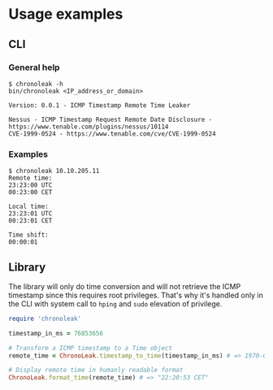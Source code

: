# Usage examples

## CLI

### General help

```
$ chronoleak -h
bin/chronoleak <IP_address_or_domain>

Version: 0.0.1 - ICMP Timestamp Remote Time Leaker

Nessus - ICMP Timestamp Request Remote Date Disclosure - https://www.tenable.com/plugins/nessus/10114
CVE-1999-0524 - https://www.tenable.com/cve/CVE-1999-0524
```

### Examples

```
$ chronoleak 10.10.205.11
Remote time:
23:23:00 UTC
00:23:00 CET

Local time:
23:23:01 UTC
00:23:01 CET

Time shift:
00:00:01
```

## Library

The library will only do time conversion and will not retrieve the ICMP timestamp since this requires root privileges. That's why it's handled only in the CLI with system call to `hping` and `sudo` elevation of privilege.

```ruby
require 'chronoleak'

timestamp_in_ms = 76853656

# Transform a ICMP timestamp to a Time object
remote_time = ChronoLeak.timestamp_to_time(timestamp_in_ms) # => 1970-01-01 22:20:53 +0100

# Display remote time in humanly readable format
ChronoLeak.format_time(remote_time) # => "22:20:53 CET"
```
